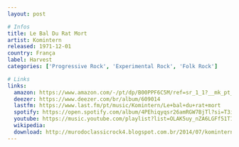 ```yaml
---
layout: post

# Infos
title: Le Bal Du Rat Mort
artist: Komintern
released: 1971-12-01
country: França
label: Harvest
categories: ['Progressive Rock', 'Experimental Rock', 'Folk Rock']

# Links
links:
  amazon: https://www.amazon.com/-/pt/dp/B00PPF6C5M/ref=sr_1_1?__mk_pt_BR=%C3%85M%C3%85%C5%BD%C3%95%C3%91&dchild=1&keywords=Le+Bal+Du+Rat+Mort&qid=1616567253&s=music&sr=1-1
  deezer: https://www.deezer.com/br/album/609014
  lastfm: https://www.last.fm/pt/music/Komintern/Le+bal+du+rat+mort
  spotify: https://open.spotify.com/album/4PEhiqyqsr26amRGW7BjTl?si=T3iBXbtBR_aep-G-JwtSIA
  youtube: https://music.youtube.com/playlist?list=OLAK5uy_nZA6LGFf51T1YxcgW-hFu9MWCSvHOlJIc
  wikipedia:
  download: http://murodoclassicrock4.blogspot.com.br/2014/07/komintern-le-bal-du-rat-mort-1971.html
---
```

